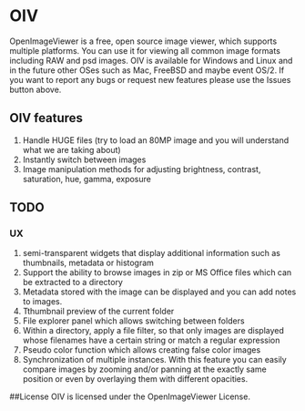 # OIV

OpenImageViewer is a free, open source image viewer, which supports multiple platforms. You can use it for viewing all common image formats including RAW and psd images.
OIV is available for Windows and Linux and in the future other OSes such as Mac, FreeBSD and maybe event OS/2.
If you want to report any bugs or request new features please use the Issues button above.

## OIV features
1. Handle HUGE files (try to load an 80MP image and you will understand what we are taking about)
2. Instantly switch between images
3. Image manipulation methods for adjusting brightness, contrast, saturation, hue, gamma, exposure

## TODO
### UX
1. semi-transparent widgets that display additional information such as thumbnails, metadata or histogram
2. Support the ability to browse images in zip or MS Office files which can be extracted to a directory
3. Metadata stored with the image can be displayed and you can add notes to images.
4. Tthumbnail preview of the current folder
5. File explorer panel which allows switching between folders
6. Within a directory, apply a file filter, so that only images are displayed whose filenames have a certain string or match a regular expression
7. Pseudo color function which allows creating false color images
8. Synchronization of multiple instances. With this feature you can easily compare images by zooming and/or panning at the exactly same position or even by overlaying them with different opacities.

##License
OIV is licensed under the OpenImageViewer License.
